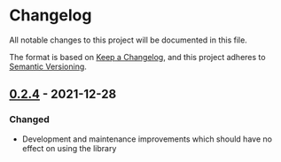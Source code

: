 # Changelog
All notable changes to this project will be documented in this file.

The format is based on [Keep a Changelog](https://keepachangelog.com/en/1.0.0/),
and this project adheres to [Semantic Versioning](https://semver.org/spec/v2.0.0.html).

## [0.2.4](https://github.com/ptrkcsk/license-plate-serial-generator/compare/v0.2.3...v0.2.4) - 2021-12-28

### Changed

* Development and maintenance improvements which should have no effect on using the library

